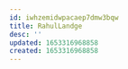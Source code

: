 ```yaml
---
id: iwhzemidwpacaep7dmw3bqw
title: RahulLandge
desc: ''
updated: 1653316968858
created: 1653316968858
---
```


